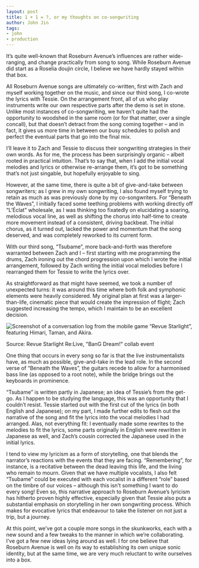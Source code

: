 ```yaml
---
layout: post
title: 1 + 1 = ?, or my thoughts on co-songwriting
author: John Jin
tags:
- john
- production
---
```


It’s quite well-known that Roseburn Avenue’s influences are rather wide-ranging, and change practically from song to song. While Roseburn Avenue did start as a Roselia doujin circle, I believe we have hardly stayed within that box.

All Roseburn Avenue songs are ultimately co-written, first with Zach and myself working together on the music, and since our third song, I co-wrote the lyrics with Tessie. On the arrangement front, all of us who play instruments write our own respective parts after the demo is set in stone. Unlike most instances of co-songwriting, we haven’t quite had the opportunity to woodshed in the same room (or for that matter, over a single concall), but that doesn’t detract from the song coming together – and in fact, it gives us more time in between our busy schedules to polish and perfect the eventual parts that go into the final mix.

I’ll leave it to Zach and Tessie to discuss their songwriting strategies in their own words. As for me, the process has been surprisingly organic – albeit rooted in practical intuition. That’s to say that, when I add the initial vocal melodies and lyrics or otherwise re-arrange them, it’s got to be something that’s not just singable, but hopefully enjoyable to sing.  

However, at the same time, there is quite a bit of give-and-take between songwriters; as I grew in my own songwriting, I also found myself trying to retain as much as was previously done by my co-songwriters. For “Beneath the Waves”, I initially faced some teething problems with working directly off “L’Éclat” wholesale, as I was thinking too fixatedly on elucidating a soaring, melodious vocal line, as well as shifting the chorus into half-time to create more movement instead of a consistent, driving backbeat. The initial chorus, as it turned out, lacked the power and momentum that the song deserved, and was completely reworked to its current form.

With our third song, “Tsubame”, more back-and-forth was therefore warranted between Zach and I – first starting with me programming the drums, Zach ironing out the chord progression upon which I wrote the initial arrangement, followed by Zach writing the initial vocal melodies before I rearranged them for Tessie to write the lyrics over. 

As straightforward as that might have seemed, we took a number of unexpected turns: it was around this time where both folk and symphonic elements were heavily considered. My original plan at first was a larger-than-life, cinematic piece that would create the impression of flight; Zach suggested increasing the tempo, which I maintain to be an excellent decision.
 
 ![Screenshot of a conversation log from the mobile game “Revue Starlight”, featuring Himari, Taman, and Akira.](https://user-images.githubusercontent.com/16605375/148075179-62cd15ea-d1cc-44c0-8b1b-2194043e4ec1.png)

Source: Revue Starlight Re:Live, "BanG Dream!" collab event

One thing that occurs in every song so far is that the live instrumentalists have, as much as possible, give-and-take in the lead role. In the second verse of “Beneath the Waves”, the guitars recede to allow for a harmonised bass line (as opposed to a root note), while the bridge brings out the keyboards in prominence. 

“Tsubame” is written partly in Japanese; an idea of Tessie’s from the get-go. As I happen to be studying the language, this was an opportunity that I couldn’t resist. Tessie started out with the first cut of the lyrics (in both English and Japanese); on my part, I made further edits to flesh out the narrative of the song and fit the lyrics into the vocal melodies I had arranged. Alas, not everything fit: I eventually made some rewrites to the melodies to fit the lyrics, some parts originally in English were rewritten in Japanese as well, and Zach’s cousin corrected the Japanese used in the initial lyrics.

I tend to view my lyricism as a form of storytelling, one that blends the narrator’s reactions with the events that they are facing. “Remembering”, for instance, is a recitative between the dead leaving this life, and the living who remain to mourn. Given that we have multiple vocalists, I also felt “Tsubame” could be executed with each vocalist in a different “role” based on the timbre of our voices – although this isn’t something I want to do every song! Even so, this narrative approach to Roseburn Avenue’s lyricism has hitherto proven highly effective, especially given that Tessie also puts a substantial emphasis on storytelling in her own songwriting process. Which makes for evocative lyrics that endeavour to take the listener on not just a trip, but a journey.

At this point, we’ve got a couple more songs in the skunkworks, each with a new sound and a few tweaks to the manner in which we’re collaborating. I’ve got a few new ideas lying around as well. I for one believe that Roseburn Avenue is well on its way to establishing its own unique sonic identity, but at the same time, we are very much reluctant to write ourselves into a box.
